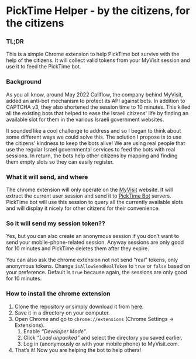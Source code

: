 # PickTime Helper - by the citizens, for the citizens

### TL;DR
This is a simple Chrome extension to help PickTime bot survive with the help of the citizens. It will collect valid tokens from your MyVisit session and use it to feed the PickTime bot. 

### Background
As you all know, around May 2022 Callflow, the company behind MyVisit, added an anti-bot mechanism to protect its API against bots. In addition to CAPTCHA v3, they also shortened the session time to 10 minutes. This killed all the existing bots that helped to ease the Israeli citizens' life by finding an available slot for them in the various Israeli government websites.

It sounded like a cool challenge to address and so I began to think about some different ways we could solve this. The solution I propose is to use the citizens' kindness to keep the bots alive! We are using real people that use the regular Israel governmental services to feed the bots with real sessions. In return, the bots help other citizens by mapping and finding them empty slots so they can easily register.

### What it will send, and where
The chrome extension will only operate on the [MyVisit](https://MyVisit.com) website. It will extract the current user session and send it to [PickTime Bot](https://picktimebot.com) servers. PickTime bot will use this session to query all the currently available slots and will display it nicely for other citizens for their convenience.

### So it will send my session token??
Yes, but you can also create an anonymous session if you don’t want to send your mobile-phone-related session. Anyway sessions are only good for 10 minutes and PickTime deletes them after they expire.

You can also ask the chrome extension not not send “real” tokens, only anonymous tokens. Change `isAllowSendRealToken` to `true` or `false` based on your preference. Default is `true` because again, the sessions are only good for 10 minutes.

### How to install the chrome extension
1. Clone the repository or simply download it from [here](https://github.com/SharonBrizinov/PickTime/archive/refs/heads/master.zip).
2. Save it in a directory on your computer.
3. Open Chrome and go to `chrome://extensions` (Chrome Settings → Extensions).
    1. Enable _“Developer Mode”_.
    2. Click _“Load unpacked”_ and select the directory you saved earlier.
    3. Log in (anonymously or with your mobile phone) to MyVisit.com.
4. That’s it! Now you are helping the bot to help others!

